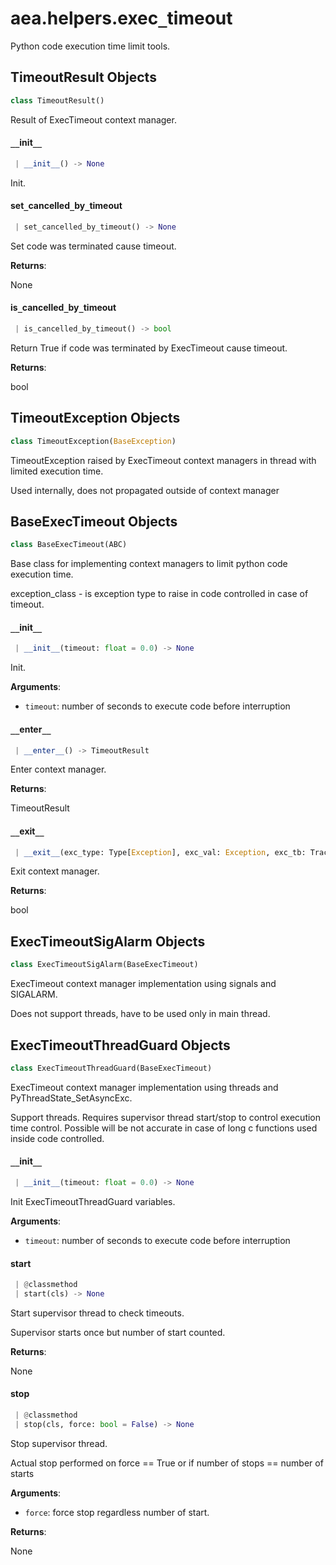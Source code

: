 <a name="aea.helpers.exec_timeout"></a>
# aea.helpers.exec`_`timeout

Python code execution time limit tools.

<a name="aea.helpers.exec_timeout.TimeoutResult"></a>
## TimeoutResult Objects

```python
class TimeoutResult()
```

Result of ExecTimeout context manager.

<a name="aea.helpers.exec_timeout.TimeoutResult.__init__"></a>
#### `__`init`__`

```python
 | __init__() -> None
```

Init.

<a name="aea.helpers.exec_timeout.TimeoutResult.set_cancelled_by_timeout"></a>
#### set`_`cancelled`_`by`_`timeout

```python
 | set_cancelled_by_timeout() -> None
```

Set code was terminated cause timeout.

**Returns**:

None

<a name="aea.helpers.exec_timeout.TimeoutResult.is_cancelled_by_timeout"></a>
#### is`_`cancelled`_`by`_`timeout

```python
 | is_cancelled_by_timeout() -> bool
```

Return True if code was terminated by ExecTimeout cause timeout.

**Returns**:

bool

<a name="aea.helpers.exec_timeout.TimeoutException"></a>
## TimeoutException Objects

```python
class TimeoutException(BaseException)
```

TimeoutException raised by ExecTimeout context managers in thread with limited execution time.

Used internally, does not propagated outside of context manager

<a name="aea.helpers.exec_timeout.BaseExecTimeout"></a>
## BaseExecTimeout Objects

```python
class BaseExecTimeout(ABC)
```

Base class for implementing context managers to limit python code execution time.

exception_class - is exception type to raise in code controlled in case of timeout.

<a name="aea.helpers.exec_timeout.BaseExecTimeout.__init__"></a>
#### `__`init`__`

```python
 | __init__(timeout: float = 0.0) -> None
```

Init.

**Arguments**:

- `timeout`: number of seconds to execute code before interruption

<a name="aea.helpers.exec_timeout.BaseExecTimeout.__enter__"></a>
#### `__`enter`__`

```python
 | __enter__() -> TimeoutResult
```

Enter context manager.

**Returns**:

TimeoutResult

<a name="aea.helpers.exec_timeout.BaseExecTimeout.__exit__"></a>
#### `__`exit`__`

```python
 | __exit__(exc_type: Type[Exception], exc_val: Exception, exc_tb: TracebackType) -> None
```

Exit context manager.

**Returns**:

bool

<a name="aea.helpers.exec_timeout.ExecTimeoutSigAlarm"></a>
## ExecTimeoutSigAlarm Objects

```python
class ExecTimeoutSigAlarm(BaseExecTimeout)
```

ExecTimeout context manager implementation using signals and SIGALARM.

Does not support threads, have to be used only in main thread.

<a name="aea.helpers.exec_timeout.ExecTimeoutThreadGuard"></a>
## ExecTimeoutThreadGuard Objects

```python
class ExecTimeoutThreadGuard(BaseExecTimeout)
```

ExecTimeout context manager implementation using threads and PyThreadState_SetAsyncExc.

Support threads.
Requires supervisor thread start/stop to control execution time control.
Possible will be not accurate in case of long c functions used inside code controlled.

<a name="aea.helpers.exec_timeout.ExecTimeoutThreadGuard.__init__"></a>
#### `__`init`__`

```python
 | __init__(timeout: float = 0.0) -> None
```

Init ExecTimeoutThreadGuard variables.

**Arguments**:

- `timeout`: number of seconds to execute code before interruption

<a name="aea.helpers.exec_timeout.ExecTimeoutThreadGuard.start"></a>
#### start

```python
 | @classmethod
 | start(cls) -> None
```

Start supervisor thread to check timeouts.

Supervisor starts once but number of start counted.

**Returns**:

None

<a name="aea.helpers.exec_timeout.ExecTimeoutThreadGuard.stop"></a>
#### stop

```python
 | @classmethod
 | stop(cls, force: bool = False) -> None
```

Stop supervisor thread.

Actual stop performed on force == True or if  number of stops == number of starts

**Arguments**:

- `force`: force stop regardless number of start.

**Returns**:

None


